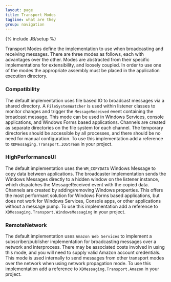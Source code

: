 ```yaml
---
layout: page
title: Transport Modes
tagline: what are they
group: navigation
---
```

{% include JB/setup %}

Transport Modes define the implementation to use when broadcasting and receiving messages. There are three modes as follows, each with advantages over the other. Modes are abstracted from their specific implementations for extensibility, and loosely coupled. In order to use one of the modes the appropriate assembly must be placed in the application execution directory.

### Compatibility

The default implementation uses file based IO to broadcast messages via a shared directory. A `FileSystemWatcher` is used within listener classes to monitor changes and trigger the `MessageReceived` event containing the broadcast message. This mode can be used in Windows Services, console applications, and Windows Forms based applications. Channels are created as separate directories on the file system for each channel. The temporary directories should be accessible by all processes, and there should be no need for manual configuration. To use this implementation add a reference to `XDMessaging.Transport.IOStream` in your project.

### HighPerformanceUI

The default implementation uses the `WM_COPYDATA` Windows Message to copy data between applications. The broadcaster implementation sends the Windows Messages directly to a hidden window on the listener instance, which dispatches the MessageReceived event with the copied data. Channels are created by adding/removing Windows properties. This offers the most performant solution for Windows Forms based applications, but does not work for Windows Services, Console apps, or other applications without a message pump. To use this implementation add a reference to `XDMessaging.Transport.WindowsMessaging` in your project.

### RemoteNetwork

The default implementation uses `Amazon Web Services` to implement a subscriber/publisher implementation for broadcasting messages over a network and interprocess. There may be associated costs involved in using this mode, and you will need to supply valid Amazon account credentials. This mode is used internally to send messages from other transport modes over the network when using network propagation mode. To use this implementation add a reference to `XDMessaging.Transport.Amazon` in your project.